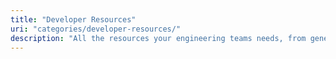 ```yaml
---
title: "Developer Resources"
uri: "categories/developer-resources/"
description: "All the resources your engineering teams needs, from generating API tokens, Automating install tests and adding custom branding to your config."
---
```


